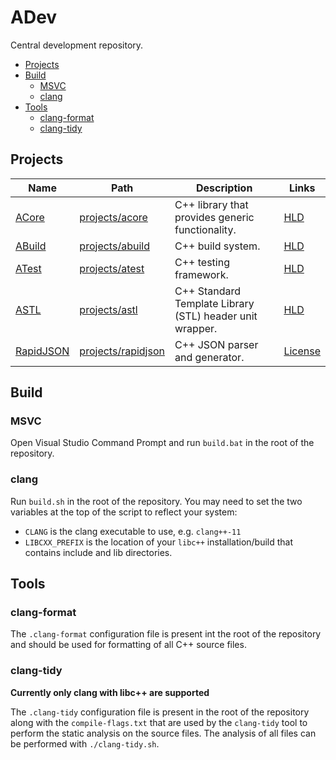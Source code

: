 # ADev

Central development repository.

-   [Projects](#projects)
-   [Build](#build)
    -   [MSVC](#msvc)
    -   [clang](#clang)
-   [Tools](#tools)
    -   [clang-format](#clang-format)
    -   [clang-tidy](#clang-tidy)

## Projects

| Name                                      | Path                                     | Description                                              | Links                                                     |
| ----------------------------------------- | ---------------------------------------- | -------------------------------------------------------- | --------------------------------------------------------- |
| [ACore](projects/acore/README.md)         | [projects/acore](projects/acore)         | C++ library that provides generic functionality.         | [HLD](projects/acore/high_level_design.md)                |
| [ABuild](projects/abuild/README.md)       | [projects/abuild](projects/abuild)       | C++ build system.                                        | [HLD](projects/abuild/documentation/high_level_design.md) |
| [ATest](projects/atest/README.md)         | [projects/atest](projects/atest)         | C++ testing framework.                                   | [HLD](projects/atest/high_level_design.md)                |
| [ASTL](projects/astl/README.md)           | [projects/astl](projects/astl)           | C++ Standard Template Library (STL) header unit wrapper. | [HLD](projects/astl/high_level_design.md)                 |
| [RapidJSON](projects/rapidjson/README.md) | [projects/rapidjson](projects/rapidjson) | C++ JSON parser and generator.                           | [License](projects/rapidjson/license)                     |

## Build

### MSVC

Open Visual Studio Command Prompt and run `build.bat` in the root of the repository.

### clang

Run `build.sh` in the root of the repository. You may need to set the two variables at the top of the script to reflect your system:

-   `CLANG` is the clang executable to use, e.g. `clang++-11`
-   `LIBCXX_PREFIX` is the location of your `libc++` installation/build that contains include and lib directories.

## Tools

### clang-format

The `.clang-format` configuration file is present int the root of the repository and should be used for formatting of all C++ source files.

### clang-tidy

**Currently only clang with libc++ are supported**

The `.clang-tidy` configuration file is present in the root of the repository along with the `compile-flags.txt` that are used by the `clang-tidy` tool to perform the static analysis on the source files. The analysis of all files can be performed with `./clang-tidy.sh`.
